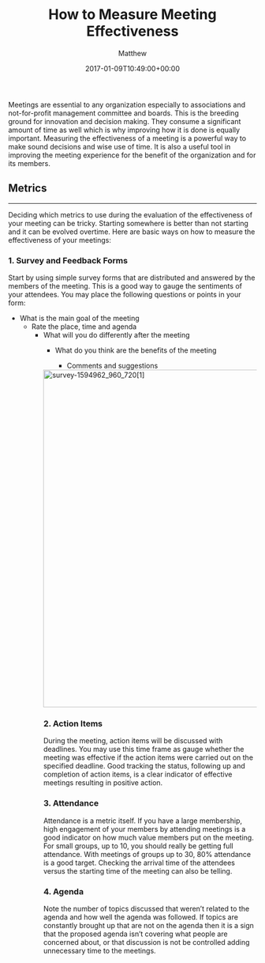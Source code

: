 ﻿---
id: 7221
title: How to Measure Meeting Effectiveness
date: 2017-01-09T10:49:00+00:00
author: Matthew
layout: post
guid: http://processpa.com/?p=7221
permalink: /ExecutiveMatters/how-to-measure-meeting-effectiveness/
---
Meetings are essential to any organization especially to associations and not-for-profit management committee and boards. This is the breeding ground for innovation and decision making. They consume a significant amount of time as well which is why improving how it is done is equally important. Measuring the effectiveness of a meeting is a powerful way to make sound decisions and wise use of time. It is also a useful tool in improving the meeting experience for the benefit of the organization and for its members. 

## Metrics

**** 

Deciding which metrics to use during the evaluation of the effectiveness of your meeting can be tricky. Starting somewhere is better than not starting and it can be evolved overtime. Here are basic ways on how to measure the effectiveness of your meetings: 

### 1. Survey and Feedback Forms

Start by using simple survey forms that are distributed and answered by the members of the meeting. This is a good way to gauge the sentiments of your attendees. You may place the following questions or points in your form: 

  * What is the main goal of the meeting 
      * Rate the place, time and agenda 
          * What will you do differently after the meeting 
              * What do you think are the benefits of the meeting 
                  * Comments and suggestions</ul> 
                <img title="survey-1594962_960_720[1]" style="border-top: 0px; border-right: 0px; background-image: none; border-bottom: 0px; padding-top: 0px; padding-left: 0px; border-left: 0px; display: inline; padding-right: 0px" border="0" alt="survey-1594962_960_720[1]" src="http://processpa.com/wp-content/uploads/2017/01/survey-1594962_960_7201.jpg" width="1024" height="683" />
                
                ### 2. Action Items
                
                During the meeting, action items will be discussed with deadlines. You may use this time frame as gauge whether the meeting was effective if the action items were carried out on the specified deadline. Good tracking the status, following up and completion of action items, is a clear indicator of effective meetings resulting in positive action. 
                
                ### 3. Attendance
                
                Attendance is a metric itself. If you have a large membership, high engagement of your members by attending meetings is a good indicator on how much value members put on the meeting. For small groups, up to 10, you should really be getting full attendance. With meetings of groups up to 30, 80% attendance is a good target. Checking the arrival time of the attendees versus the starting time of the meeting can also be telling. 
                
                ### 4. Agenda
                
                Note the number of topics discussed that weren’t related to the agenda and how well the agenda was followed. If topics are constantly brought up that are not on the agenda then it is a sign that the proposed agenda isn’t covering what people are concerned about, or that discussion is not be controlled adding unnecessary time to the meetings.